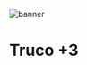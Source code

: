 ![banner](https://user-images.githubusercontent.com/86114583/192168561-dba5f285-7467-460b-a17d-1333d1d20c42.png)



# Truco +3
